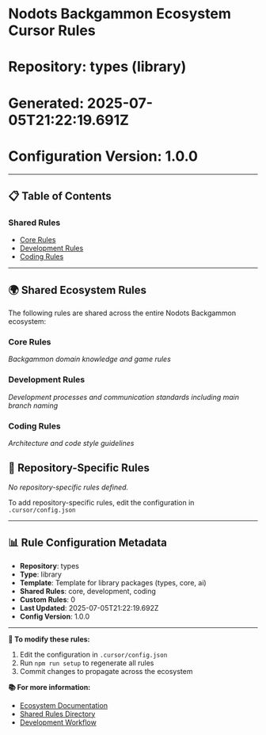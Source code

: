 # Nodots Backgammon Ecosystem Cursor Rules
# Repository: types (library)
# Generated: 2025-07-05T21:22:19.691Z
# Configuration Version: 1.0.0

---

## 📋 Table of Contents

### Shared Rules
- [Core Rules](#core-rules)
- [Development Rules](#development-rules)
- [Coding Rules](#coding-rules)

---

## 🌍 Shared Ecosystem Rules

The following rules are shared across the entire Nodots Backgammon ecosystem:

### Core Rules
*Backgammon domain knowledge and game rules*

 

### Development Rules
*Development processes and communication standards including main branch naming*

 

### Coding Rules
*Architecture and code style guidelines*

 

## 🎯 Repository-Specific Rules

*No repository-specific rules defined.*

To add repository-specific rules, edit the configuration in `.cursor/config.json`

---

## 📊 Rule Configuration Metadata

- **Repository**: types
- **Type**: library
- **Template**: Template for library packages (types, core, ai)
- **Shared Rules**: core, development, coding
- **Custom Rules**: 0
- **Last Updated**: 2025-07-05T21:22:19.692Z
- **Config Version**: 1.0.0

---

**🔧 To modify these rules:**
1. Edit the configuration in `.cursor/config.json`
2. Run `npm run setup` to regenerate all rules
3. Commit changes to propagate across the ecosystem

**📚 For more information:**
- [Ecosystem Documentation](../ECOSYSTEM.md)
- [Shared Rules Directory](../.cursor/shared-rules/)
- [Development Workflow](../.cursor/shared-rules/development-workflow.md)
